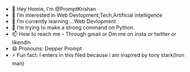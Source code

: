 - 👋 Hey Homie, I’m @PromptKrishan
- 👀 I’m interested in Web Devlopment,Tech,Artificial intelligence
- 🌱 I’m currently learning ...Web Devlopment
- 💞️ I’m trying to make a strong command on Python.
- 📫 How to reach me - Through gmail or Dm me on insta or twitter or likendin
- 😄 Pronouns: Depper Prompt
- ⚡ Fun fact: I enters in this filed because i am inspired by tony stark(Iron man)

<!---
PromptKrishan/PromptKrishan is a ✨ special ✨ repository because its `README.md` (this file) appears on your GitHub profile.
You can click the Preview link to take a look at your changes.
--->
